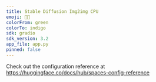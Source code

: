 ```yaml
---
title: Stable Diffusion Img2img CPU
emoji: 🎨🌠
colorFrom: green
colorTo: indigo
sdk: gradio
sdk_version: 3.2
app_file: app.py
pinned: false
---
```


Check out the configuration reference at https://huggingface.co/docs/hub/spaces-config-reference
